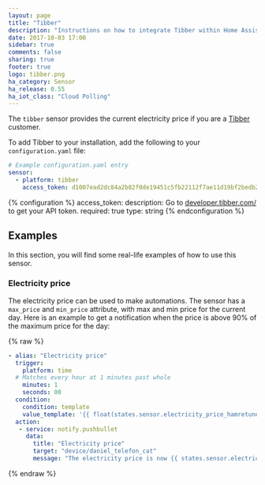 ```yaml
---
layout: page
title: "Tibber"
description: "Instructions on how to integrate Tibber within Home Assistant."
date: 2017-10-03 17:00
sidebar: true
comments: false
sharing: true
footer: true
logo: tibber.png
ha_category: Sensor
ha_release: 0.55
ha_iot_class: "Cloud Polling"
---
```


The `tibber` sensor provides the current electricity price if you are a [Tibber](https://tibber.com/) customer.

To add Tibber to your installation, add the following to your `configuration.yaml` file:

```yaml
# Example configuration.yaml entry
sensor:
  - platform: tibber
    access_token: d1007ead2dc84a2b82f0de19451c5fb22112f7ae11d19bf2bedb224a003ff74a
```

{% configuration %}
  access_token:
    description: Go to [developer.tibber.com/](https://developer.tibber.com/) to get your API token.
    required: true
    type: string
{% endconfiguration %}

## Examples

In this section, you will find some real-life examples of how to use this sensor.

### Electricity price

The electricity price can be used to make automations. The sensor has a `max_price` and `min_price` attribute, with max and min price for the current day. Here is an example to get a notification when the price is above 90% of the maximum price for the day:

{% raw %}
```yaml
- alias: "Electricity price"
  trigger:
    platform: time
  # Matches every hour at 1 minutes past whole
    minutes: 1
    seconds: 00
  condition:
    condition: template
    value_template: '{{ float(states.sensor.electricity_price_hamretunet_10.state) > 0.9 * float(states.sensor.electricity_price_hamretunet_10.attributes.max_price) }}'
  action:
   - service: notify.pushbullet
     data:
       title: "Electricity price"
       target: "device/daniel_telefon_cat"
       message: "The electricity price is now {{ states.sensor.electricity_price_hamretunet_10.state }}"
```
{% endraw %}
